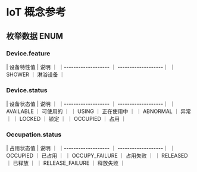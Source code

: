 # IoT 概念参考

## 枚举数据 ENUM

### Device.feature

| 设备特性值          | 说明               ｜
｜------------------- ｜ -------------------｜
｜ SHOWER             ｜ 淋浴设备             ｜

### Device.status

| 设备状态值           | 说明               ｜
｜------------------- ｜ -------------------｜
｜ AVAILABLE          ｜ 可使用的           ｜
｜ USING              ｜ 正在使用中          ｜
｜ ABNORMAL           ｜ 异常               ｜
｜ LOCKED             ｜ 锁定               ｜
｜ OCCUPIED           ｜ 占用               ｜

### Occupation.status

| 占用状态值           | 说明               ｜
｜------------------- ｜ -------------------｜
｜ OCCUPIED           ｜ 已占用              ｜
｜ OCCUPY_FAILURE     ｜ 占用失败             ｜
｜ RELEASED           ｜ 已释放              ｜
｜ RELEASE_FAILURE    ｜ 释放失败             ｜
